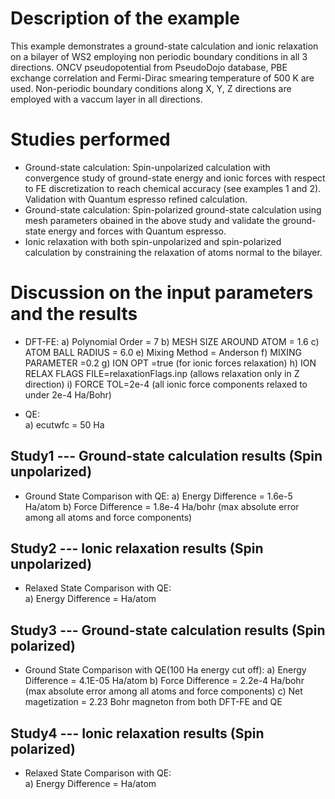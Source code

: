 Description of the example
==========================
This example demonstrates a ground-state calculation and ionic relaxation on a bilayer of WS2 employing non periodic boundary conditions in all 3 directions.
ONCV pseudopotential from PseudoDojo database, PBE exchange correlation and Fermi-Dirac smearing temperature of 500 K are used. Non-periodic boundary conditions along X, Y, Z directions are
employed with a vaccum layer in all directions.

Studies performed
=======================
* Ground-state calculation: Spin-unpolarized calculation with convergence study of ground-state energy and ionic forces with respect to FE discretization to reach chemical accuracy (see examples 1 and 2). Validation with Quantum espresso refined calculation.
* Ground-state calculation: Spin-polarized ground-state calculation using mesh parameters obained in the above study and validate the ground-state energy and forces with Quantum espresso.
* Ionic relaxation with both spin-unpolarized and spin-polarized calculation by constraining the relaxation of atoms normal to the bilayer.


Discussion on the input parameters and the results
===================================================
* DFT-FE:
        a) Polynomial Order      = 7
        b) MESH SIZE AROUND ATOM  = 1.6
        c) ATOM BALL RADIUS         = 6.0
        e) Mixing Method            = Anderson
        f) MIXING PARAMETER          =0.2
        g) ION OPT =true (for ionic forces relaxation)
        h) ION RELAX FLAGS FILE=relaxationFlags.inp (allows relaxation only in Z direction)
        i) FORCE TOL=2e-4 (all ionic force components relaxed to under 2e-4 Ha/Bohr)
        
* QE:  
        a) ecutwfc                  = 50 Ha    

Study1 --- Ground-state calculation results (Spin unpolarized)
-------------------------------------------
* Ground State Comparison with QE:
    a) Energy Difference = 1.6e-5  Ha/atom
    b) Force Difference =  1.8e-4 Ha/bohr (max absolute error among all atoms and force components)

Study2 --- Ionic relaxation results (Spin unpolarized)
-----------------------------------
* Relaxed State Comparison with QE:  
    a) Energy Difference =  Ha/atom  

Study3 --- Ground-state calculation results (Spin polarized)
-------------------------------------------
* Ground State Comparison with QE(100 Ha energy cut off):
    a) Energy Difference = 4.1E-05 Ha/atom
    b) Force Difference =  2.2e-4 Ha/bohr (max absolute error among all atoms and force components)
    c) Net magetization = 2.23 Bohr magneton from both DFT-FE and QE

Study4 --- Ionic relaxation results (Spin polarized)
-----------------------------------
* Relaxed State Comparison with QE:  
    a) Energy Difference =  Ha/atom  
